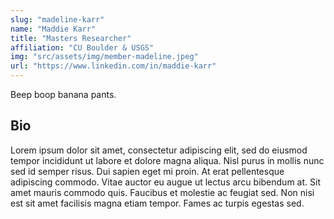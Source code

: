 ```yaml
---
slug: "madeline-karr"
name: "Maddie Karr"
title: "Masters Researcher"
affiliation: "CU Boulder & USGS"
img: "src/assets/img/member-madeline.jpeg"
url: "https://www.linkedin.com/in/maddie-karr"
---
```


Beep boop banana pants.

## Bio

Lorem ipsum dolor sit amet, consectetur adipiscing elit, sed do eiusmod tempor incididunt ut labore et dolore magna aliqua. Nisl purus in mollis nunc sed id semper risus. Dui sapien eget mi proin. At erat pellentesque adipiscing commodo. Vitae auctor eu augue ut lectus arcu bibendum at. Sit amet mauris commodo quis. Faucibus et molestie ac feugiat sed. Non nisi est sit amet facilisis magna etiam tempor. Fames ac turpis egestas sed.

